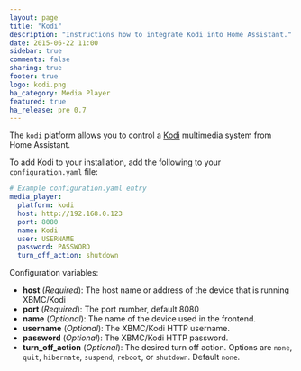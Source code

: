 ```yaml
---
layout: page
title: "Kodi"
description: "Instructions how to integrate Kodi into Home Assistant."
date: 2015-06-22 11:00
sidebar: true
comments: false
sharing: true
footer: true
logo: kodi.png
ha_category: Media Player
featured: true
ha_release: pre 0.7
---
```



The `kodi` platform allows you to control a [Kodi](http://kodi.tv/) multimedia system from Home Assistant.

To add Kodi to your installation, add the following to your `configuration.yaml` file:

```yaml
# Example configuration.yaml entry
media_player:
  platform: kodi
  host: http://192.168.0.123
  port: 8080
  name: Kodi
  user: USERNAME
  password: PASSWORD
  turn_off_action: shutdown
```

Configuration variables:

- **host** (*Required*): The host name or address of the device that is running XBMC/Kodi
- **port** (*Required*): The port number, default 8080
- **name** (*Optional*): The name of the device used in the frontend.
- **username** (*Optional*): The XBMC/Kodi HTTP username.
- **password** (*Optional*): The XBMC/Kodi HTTP password.
- **turn_off_action** (*Optional*): The desired turn off action. Options are `none`, `quit`, `hibernate`, `suspend`, `reboot`, or `shutdown`. Default `none`.
